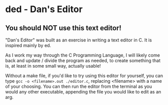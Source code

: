 # ded - Dan's Editor
## You should NOT use this text editor!

"Dan's Editor" was built as an exercise in writing a text editor in C. It is
inspired mainly by ed.

As I work my way through the C Programming Language, I will likely come back and
update / divide the program as needed, to create something that is, at least
in some small way, actually usable!

Without a make file, if you'd like to try using this editor for yourself, you
can type `gcc -o <filename>.out ./editor.c`, replacing \<filename\> with a name
of your choosing. You can then run the editor from the terminal as you would
any other executable, appending the file you would like to edit as an arg.
